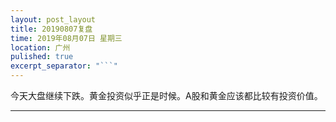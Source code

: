 ```yaml
---
layout: post_layout
title: 20190807复盘
time: 2019年08月07日 星期三
location: 广州
pulished: true
excerpt_separator: "```"
---
```



今天大盘继续下跌。黄金投资似乎正是时候。A股和黄金应该都比较有投资价值。

------------------------------------------------------------------
